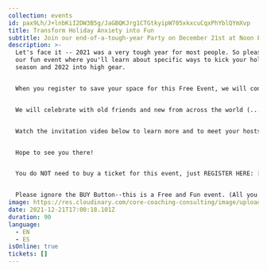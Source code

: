 ```yaml
---
collection: events
id: pax9Lh/J+lnbKiI2DW3B5g/JaGBQKJrg1CTGtkyipW705xkxcuCqxPhYblQYmXvp
title: Transform Holiday Anxiety into Fun
subtitle: Join our end-of-a-tough-year Party on December 21st at Noon ET
description: >-
  Let's face it -- 2021 was a very tough year for most people. So please join
  our fun event where you'll learn about specific ways to kick your holiday
  season and 2022 into high gear. 


  When you register to save your space for this Free Event, we will confirm your reservation so your spot is saved and also send you a booklet so you can get the most out of our time together. 


  We will celebrate with old friends and new from across the world (...and we'll have two language channels to make that easier -- English and Spanish).


  Watch the invitation video below to learn more and to meet your hosts, Sharon & Bonnie.


  Hope to see you there!


  You do NOT need to buy a ticket for this event, just REGISTER HERE: [https://www.eventbrite.com/e/transform-your-holiday-from-anxiety-to-fun-tickets-222884081287](https://www.eventbrite.com/e/222884081287)


  Please ignore the BUY Button--this is a Free and Fun event. (All you have to do is register by going here: <https://www.eventbrite.com/e/transform-holiday-anxiety-into-fun-tickets-222884081287>
image: https://res.cloudinary.com/core-coaching-consulting/image/upload/v1638623723/Wonderful_Life_qudxqi.png
date: 2021-12-21T17:00:18.101Z
duration: 90
language:
  - EN
  - ES
isOnline: true
tickets: []
---
```

